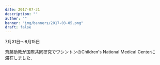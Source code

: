 ```yaml
---
date: 2017-07-31
description: ""
auther: ""
banner: "img/banners/2017-03-05.png"
draft: false
---
```

7月31日～8月15日

斉藤助教が国際共同研究でワシントンのChildren's National Medical Centerに滞在しました．
